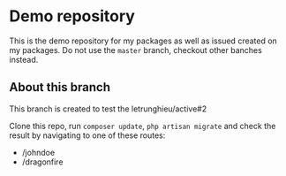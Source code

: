 # Demo repository

This is the demo repository for my packages as well as issued created on my packages. Do not use the `master` branch, checkout other banches instead.

## About this branch

This branch is created to test the letrunghieu/active#2

Clone this repo, run `composer update`, `php artisan migrate` and check the result by navigating to one of these routes:

* /johndoe
* /dragonfire
